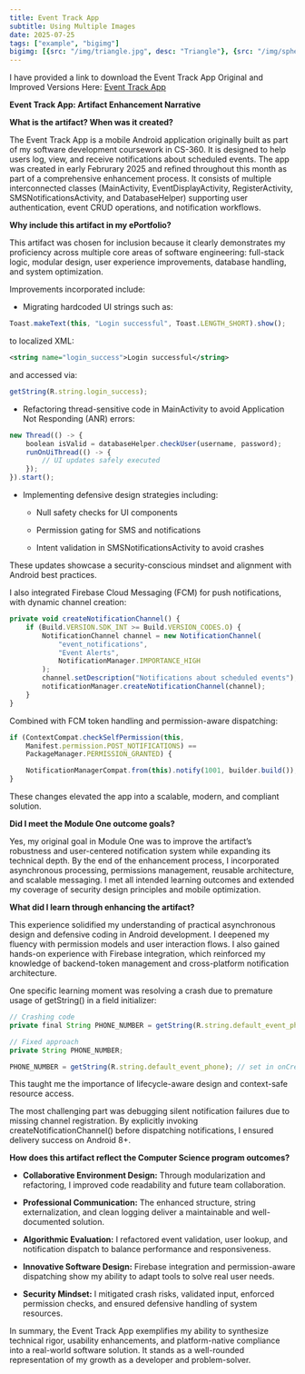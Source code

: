 ```yaml
---
title: Event Track App
subtitle: Using Multiple Images
date: 2025-07-25
tags: ["example", "bigimg"]
bigimg: [{src: "/img/triangle.jpg", desc: "Triangle"}, {src: "/img/sphere.jpg", desc: "Sphere"}, {src: "/img/hexagon.jpg", desc: "Hexagon"}]
---
```

I have provided a link to download the Event Track App Original and Improved Versions Here:
[Event Track App](https://snhu-my.sharepoint.com/:f:/r/personal/adrienne_sturgeon_snhu_edu/Documents/CS-499/Artifacts/Artifact%20One?csf=1&web=1&e=S2HtWs)

**Event Track App: Artifact Enhancement Narrative**

**What is the artifact? When was it created?**

The Event Track App is a mobile Android application originally built as
part of my software development coursework in CS-360. It is designed to
help users log, view, and receive notifications about scheduled events.
The app was created in early Februrary 2025 and refined throughout this
month as part of a comprehensive enhancement process. It consists of
multiple interconnected classes (MainActivity, EventDisplayActivity,
RegisterActivity, SMSNotificationsActivity, and DatabaseHelper)
supporting user authentication, event CRUD operations, and notification
workflows.

**Why include this artifact in my ePortfolio?**

This artifact was chosen for inclusion because it clearly demonstrates
my proficiency across multiple core areas of software engineering:
full-stack logic, modular design, user experience improvements, database
handling, and system optimization.

Improvements incorporated include:

- Migrating hardcoded UI strings such as:

```javascript
Toast.makeText(this, "Login successful", Toast.LENGTH_SHORT).show();
```

to localized XML:

```xml
<string name="login_success">Login successful</string>
```

and accessed via:

```javascript
getString(R.string.login_success);
```

- Refactoring thread-sensitive code in MainActivity to avoid Application
  Not Responding (ANR) errors:

```javascript
new Thread(() -> {
    boolean isValid = databaseHelper.checkUser(username, password);
    runOnUiThread(() -> {
        // UI updates safely executed
    });
}).start();

```

- Implementing defensive design strategies including:

  - Null safety checks for UI components

  - Permission gating for SMS and notifications

  - Intent validation in SMSNotificationsActivity to avoid crashes

These updates showcase a security-conscious mindset and alignment with
Android best practices.

I also integrated Firebase Cloud Messaging (FCM) for push notifications,
with dynamic channel creation:

```javascript
private void createNotificationChannel() {
    if (Build.VERSION.SDK_INT >= Build.VERSION_CODES.O) {
        NotificationChannel channel = new NotificationChannel(
            "event_notifications",
            "Event Alerts",
            NotificationManager.IMPORTANCE_HIGH
        );
        channel.setDescription("Notifications about scheduled events");
        notificationManager.createNotificationChannel(channel);
    }
}
```

Combined with FCM token handling and permission-aware dispatching:

```javascript
if (ContextCompat.checkSelfPermission(this,
    Manifest.permission.POST_NOTIFICATIONS) ==
    PackageManager.PERMISSION_GRANTED) {

    NotificationManagerCompat.from(this).notify(1001, builder.build());
}
```

These changes elevated the app into a scalable, modern, and compliant
solution.

**Did I meet the Module One outcome goals?**

Yes, my original goal in Module One was to improve the artifact’s
robustness and user-centered notification system while expanding its
technical depth. By the end of the enhancement process, I incorporated
asynchronous processing, permissions management, reusable architecture,
and scalable messaging. I met all intended learning outcomes and
extended my coverage of security design principles and mobile
optimization.

**What did I learn through enhancing the artifact?**

This experience solidified my understanding of practical asynchronous
design and defensive coding in Android development. I deepened my
fluency with permission models and user interaction flows. I also gained
hands-on experience with Firebase integration, which reinforced my
knowledge of backend-token management and cross-platform notification
architecture.

One specific learning moment was resolving a crash due to premature
usage of getString() in a field initializer:

```javascript
// Crashing code
private final String PHONE_NUMBER = getString(R.string.default_event_phone); // invalid here

// Fixed approach
private String PHONE_NUMBER;

PHONE_NUMBER = getString(R.string.default_event_phone); // set in onCreate
```

This taught me the importance of lifecycle-aware design and context-safe
resource access.

The most challenging part was debugging silent notification failures due
to missing channel registration. By explicitly invoking
createNotificationChannel() before dispatching notifications, I ensured
delivery success on Android 8+.

**How does this artifact reflect the Computer Science program
outcomes?**

- **Collaborative Environment Design:** Through modularization and
  refactoring, I improved code readability and future team
  collaboration.

- **Professional Communication:** The enhanced structure, string
  externalization, and clean logging deliver a maintainable and
  well-documented solution.

- **Algorithmic Evaluation:** I refactored event validation, user
  lookup, and notification dispatch to balance performance and
  responsiveness.

- **Innovative Software Design:** Firebase integration and
  permission-aware dispatching show my ability to adapt tools to solve
  real user needs.

- **Security Mindset:** I mitigated crash risks, validated input,
  enforced permission checks, and ensured defensive handling of system
  resources.

In summary, the Event Track App exemplifies my ability to synthesize
technical rigor, usability enhancements, and platform-native compliance
into a real-world software solution. It stands as a well-rounded
representation of my growth as a developer and problem-solver.
